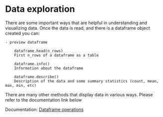 # Data exploration

There are some important ways that are helpful in understanding and visualizing data. Once the data is read, and there is a dataframe object created you can:

    - preview dataframe

        dataframe.head(n_rows)
        First n_rows of a dataframe as a table

        dataframe.info()
        Information about the dataframe

        dataframe.describe()
        Description of the data and some summary statistics (count, mean, max, min, etc)

There are many other methods that display data in various ways. Please refer to the documentation link below

Documentation: [Dataframe operations](https://pandas.pydata.org/pandas-docs/stable/reference/api/pandas.DataFrame.head.html?highlight=head) 

